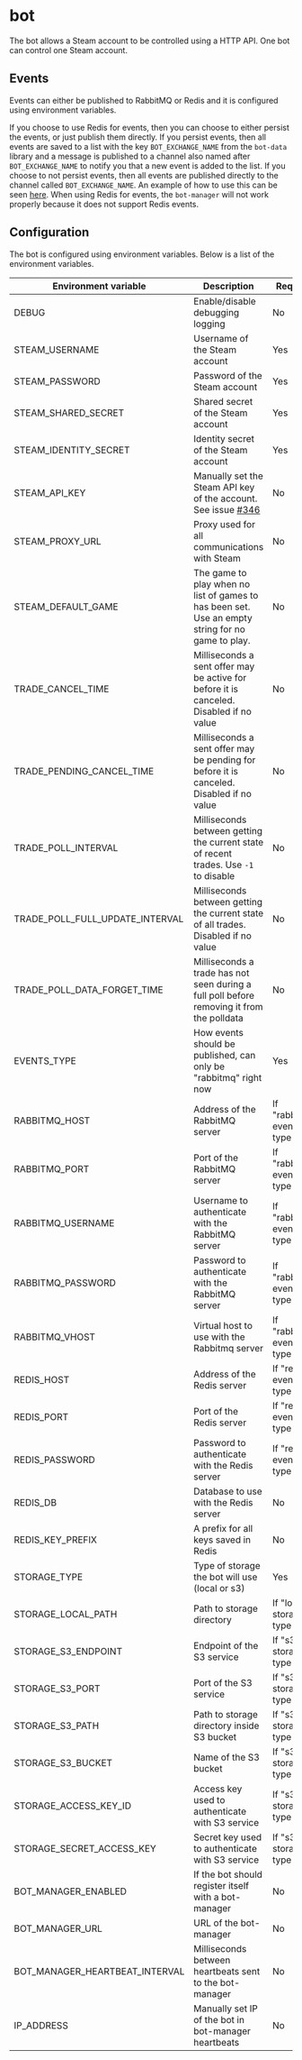 # bot

The bot allows a Steam account to be controlled using a HTTP API. One bot can control one Steam account.

## Events

Events can either be published to RabbitMQ or Redis and it is configured using environment variables.

If you choose to use Redis for events, then you can choose to either persist the events, or just publish them directly. If you persist events, then all events are saved to a list with the key `BOT_EXCHANGE_NAME` from the `bot-data` library and a message is published to a channel also named after `BOT_EXCHANGE_NAME` to notify you that a new event is added to the list. If you choose to not persist events, then all events are published directly to the channel called `BOT_EXCHANGE_NAME`. An example of how to use this can be seen [here](../../examples/redis-events/). When using Redis for events, the `bot-manager` will not work properly because it does not support Redis events.

## Configuration

The bot is configured using environment variables. Below is a list of the environment variables.

| Environment variable | Description | Required | Default |
|---|---|---|---|
| DEBUG | Enable/disable debugging logging | No | `false` |
| STEAM_USERNAME | Username of the Steam account | Yes |  |
| STEAM_PASSWORD | Password of the Steam account | Yes |  |
| STEAM_SHARED_SECRET | Shared secret of the Steam account | Yes |  |
| STEAM_IDENTITY_SECRET | Identity secret of the Steam account | Yes |  |
| STEAM_API_KEY | Manually set the Steam API key of the account. See issue [#346](https://github.com/tf2-automatic/tf2-automatic/issues/345) | No |  |
| STEAM_PROXY_URL | Proxy used for all communications with Steam | No |  |
| STEAM_DEFAULT_GAME | The game to play when no list of games to has been set. Use an empty string for no game to play. | No | `440` |
| TRADE_CANCEL_TIME | Milliseconds a sent offer may be active for before it is canceled. Disabled if no value | No |  |
| TRADE_PENDING_CANCEL_TIME | Milliseconds a sent offer may be pending for before it is canceled. Disabled if no value | No |  |
| TRADE_POLL_INTERVAL | Milliseconds between getting the current state of recent trades. Use `-1` to disable | No | 30 seconds |
| TRADE_POLL_FULL_UPDATE_INTERVAL | Milliseconds between getting the current state of all trades. Disabled if no value | No | 2 minutes |
| TRADE_POLL_DATA_FORGET_TIME | Milliseconds a trade has not seen during a full poll before removing it from the polldata | No | 14 days |
| EVENTS_TYPE | How events should be published, can only be "rabbitmq" right now | Yes |  |
| RABBITMQ_HOST | Address of the RabbitMQ server | If "rabbitmq" events type |  |
| RABBITMQ_PORT | Port of the RabbitMQ server | If "rabbitmq" events type |  |
| RABBITMQ_USERNAME | Username to authenticate with the RabbitMQ server | If "rabbitmq" events type |  |
| RABBITMQ_PASSWORD | Password to authenticate with the RabbitMQ server | If "rabbitmq" events type |  |
| RABBITMQ_VHOST | Virtual host to use with the Rabbitmq server | If "rabbitmq" events type |  |
| REDIS_HOST | Address of the Redis server | If "redis" events type |  |
| REDIS_PORT | Port of the Redis server | If "redis" events type |  |
| REDIS_PASSWORD | Password to authenticate with the Redis server | If "redis" events type |  |
| REDIS_DB | Database to use with the Redis server | No |  |
| REDIS_KEY_PREFIX | A prefix for all keys saved in Redis | No |  |
| STORAGE_TYPE | Type of storage the bot will use (local or s3) | Yes |  |
| STORAGE_LOCAL_PATH | Path to storage directory | If "local" storage type |  |
| STORAGE_S3_ENDPOINT | Endpoint of the S3 service | If "s3" storage type |  |
| STORAGE_S3_PORT | Port of the S3 service | If "s3" storage type |  |
| STORAGE_S3_PATH | Path to storage directory inside S3 bucket | If "s3" storage type |  |
| STORAGE_S3_BUCKET | Name of the S3 bucket | If "s3" storage type |  |
| STORAGE_ACCESS_KEY_ID | Access key used to authenticate with S3 service | If "s3" storage type |  |
| STORAGE_SECRET_ACCESS_KEY | Secret key used to authenticate with S3 service | If "s3" storage type |  |
| BOT_MANAGER_ENABLED | If the bot should register itself with a bot-manager | No | `false` |
| BOT_MANAGER_URL | URL of the bot-manager | No |  |
| BOT_MANAGER_HEARTBEAT_INTERVAL | Milliseconds between heartbeats sent to the bot-manager | No | 1 minute |
| IP_ADDRESS | Manually set IP of the bot in bot-manager heartbeats | No |  |